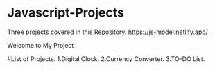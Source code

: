# Javascript-Projects
Three projects covered in this Repository.
https://js-model.netlify.app/

Welcome to My Project

#List of Projects.
 1.Digital  Clock.
 2.Currency Converter.
 3.TO-DO List.

